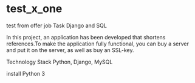 # test_x_one
test from offer job
Task Django and SQL


In this project, an application has been developed that shortens references.To make the application fully functional, you can buy a server and put it on the server, as well as buy an SSL-key.

Technology Stack
Python, Django, MySQL

install Python 3
